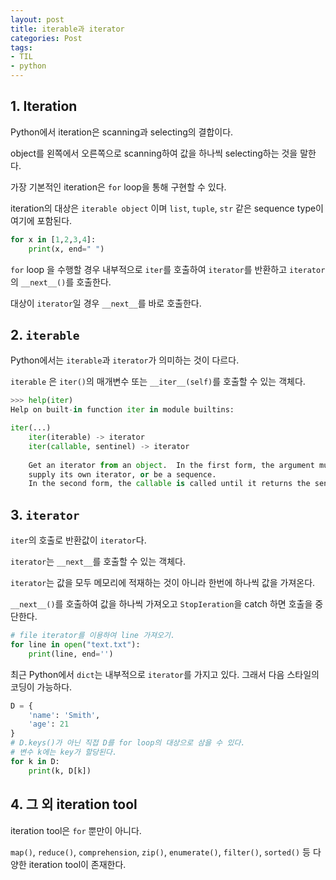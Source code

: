 ```yaml
---
layout: post 
title: iterable과 iterator
categories: Post 
tags: 
- TIL
- python
---
```


## 1. Iteration

Python에서 iteration은 scanning과 selecting의 결합이다.

object를 왼쪽에서 오른쪽으로 scanning하여 값을 하나씩 selecting하는 것을 말한다.

가장 기본적인 iteration은 `for` loop을 통해 구현할 수 있다.

iteration의 대상은 `iterable object` 이며 `list`, `tuple`, `str` 같은 sequence type이 여기에 포함된다.

```python
for x in [1,2,3,4]:
    print(x, end=" ")
```

`for` loop 을 수행할 경우 내부적으로 `iter`를 호출하여 `iterator`를 반환하고 `iterator`의 `__next__()`를 호출한다.

대상이 `iterator`일 경우 `__next__`를 바로 호출한다.

## 2. `iterable`

Python에서는 `iterable`과 `iterator`가 의미하는 것이 다르다.

`iterable` 은 `iter()`의 매개변수 또는 `__iter__(self)`를 호출할 수 있는 객체다.

```python
>>> help(iter)
Help on built-in function iter in module builtins:

iter(...)
    iter(iterable) -> iterator
    iter(callable, sentinel) -> iterator
    
    Get an iterator from an object.  In the first form, the argument must
    supply its own iterator, or be a sequence.
    In the second form, the callable is called until it returns the sentinel.

```

## 3. `iterator`

`iter`의 호출로 반환값이 `iterator`다.

`iterator`는 `__next__`를 호출할 수 있는 객체다.

`iterator`는 값을 모두 메모리에 적재하는 것이 아니라 한번에 하나씩 값을 가져온다.

`__next__()`를 호출하여 값을 하나씩 가져오고 `StopIeration`을 catch 하면 호출을 중단한다.

```python
# file iterator를 이용하여 line 가져오기.
for line in open("text.txt"):
    print(line, end='')
```

최근 Python에서 `dict`는 내부적으로 `iterator`를 가지고 있다.
그래서 다음 스타일의 코딩이 가능하다.

```python
D = {
    'name': 'Smith',
    'age': 21
}
# D.keys()가 아닌 직접 D를 for loop의 대상으로 삼을 수 있다.
# 변수 k에는 key가 할당된다.
for k in D:
    print(k, D[k])
```

## 4. 그 외 iteration tool

iteration tool은 `for` 뿐만이 아니다.

`map()`, `reduce()`, `comprehension`, `zip()`, `enumerate()`, `filter()`, `sorted()` 등 다양한 iteration tool이 존재한다.
